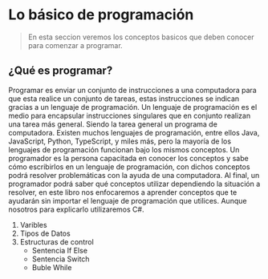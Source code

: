 # Lo básico de programación

> En esta seccion veremos los conceptos basicos que deben conocer para comenzar a programar.

## ¿Qué es programar?

Programar es enviar un conjunto de instrucciones a una
computadora para que esta realice un conjunto de tareas, estas
instrucciones se indican gracias a un lenguaje de programación.
Un lenguaje de programación es el medio para encapsular
instrucciones singulares que en conjunto realizan una tarea más
general. Siendo la tarea general un programa de computadora.
Existen muchos lenguajes de programación, entre ellos Java,
JavaScript, Python, TypeScript, y miles más, pero la mayoría de los
lenguajes de programación funcionan bajo los mismos conceptos.
Un programador es la persona capacitada en conocer los conceptos
y sabe cómo escribirlos en un lenguaje de programación, con dichos
conceptos podrá resolver problemáticas con la ayuda de una
computadora.
Al final, un programador podrá saber qué conceptos utilizar
dependiendo la situación a resolver, en este libro nos enfocaremos a
aprender conceptos que te ayudarán sin importar el lenguaje de
programación que utilices. Aunque nosotros para explicarlo
utilizaremos C#.

1. Varibles
2. Tipos de Datos
3. Estructuras de control
    - Sentencia If Else
    - Sentencia Switch
    - Buble While
